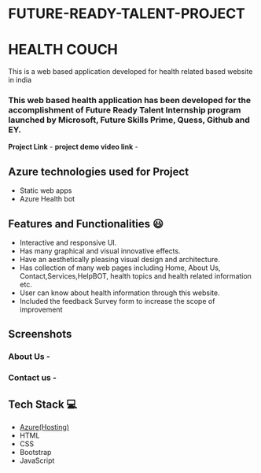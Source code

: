 # FUTURE-READY-TALENT-PROJECT
# HEALTH COUCH 

This is a web based application developed for health related based website in india

### This web based health application has been developed for the accomplishment of Future Ready Talent Internship program launched by Microsoft, Future Skills Prime, Quess, Github and EY.


**Project Link** -
**project demo video link** - 

## Azure technologies used for Project

- Static web apps
- Azure Health bot

## Features and Functionalities 😃

- Interactive and responsive UI.
- Has many graphical and visual innovative effects.
- Have an aesthetically pleasing visual design and architecture.
- Has collection of many web pages including Home, About Us, Contact,Services,HelpBOT, health topics and health related information etc.
- User can know about health information through this website.
- Included the feedback Survey form to increase the scope of improvement 

## Screenshots




   

### About Us -




### Contact us -




## Tech Stack 💻

- [Azure(Hosting)](https://azure.microsoft.com/en-in/features/azure-portal/)
- HTML
- CSS
- Bootstrap
- JavaScript
